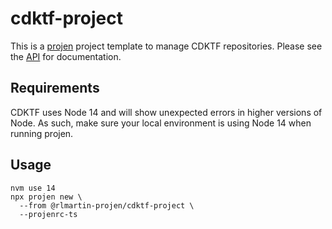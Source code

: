 # cdktf-project
This is a [projen](https://github.com/projen/projen) project template to manage CDKTF repositories. Please see the [API](./API.md) for documentation.

## Requirements
CDKTF uses Node 14 and will show unexpected errors in higher versions of Node. As such, make sure your local environment is using Node 14 when running projen.

## Usage
```
nvm use 14
npx projen new \
  --from @rlmartin-projen/cdktf-project \
  --projenrc-ts
```
